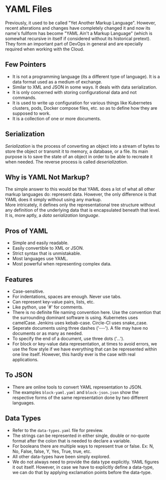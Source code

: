 # YAML Files

Previously, it used to be called "Yet Another Markup Language". However, recent alterations and changes have completely changed it and now its name's fullform has become "YAML Ain't a Markup Language" (which is somewhat recursive in itself if considered without its historical pretext).<br />
They form an important part of DevOps in general and are epecially required when working with the Cloud.


## Few Pointers

- It is not a programming language (its a different type of language). It is a data format used as a medium of exchange.
- Similar to XML and JSON in some ways. It deals with data serialization.
- It is only concerned with storing configurational data and not commands.
- It is used to write up configuration for various things like Kubernetes clusters, pods, Docker compose files, etc. so as to define how they are supposed to work.
- It is a collection of one or more documents.


## Serialization

*Serialization* is the process of converting an object into a stream of bytes to store the object or transmit it to memory, a database, or a file. Its main purpose is to save the state of an object in order to be able to recreate it when needed. The reverse process is called *deserialization*.


## Why is YAML Not Markup?

The simple answer to this would be that YAML does a lot of what all other markup languages do: represent data. However, the only difference is that YAML does it simply without using any markup.<br />
More intricately, it defines only the representational tree structure without any definition of the underlying data that is encapsulated beneath that level. It is, more aptly, a *data serialization language*.


## Pros of YAML

- Simple and easily readable.
- Easily convertible to XML or JSON.
- Strict syntax that is unmistakable.
- Most languages use YAML.
- Most powerful when representing complex data.


## Features

- Case-sensitive.
- For indentations, spaces are enough. Never use tabs.
- Can represent key-value pairs, lists, etc.
- Like python, use '#' for comments.
- There is no definite file naming convention here. Use the convention that the surrounding dominant software is using. Kubernetes uses camelCase. Jenkins uses kebab-case. Circle-CI uses snake_case.
- Seperate documents using three dashes ('---'). A file may have no documents or as many as needed.
- To specify the end of a document, use three dots ('...').
- For block or key-value data representation, at times to avoid errors, we use the flow style if we have everything that can be represented within one line itself. However, this hardly ever is the case with real applications.


## To JSON

- There are online tools to convert YAML representation to JSON.
- The examples `block-yaml.yaml` and `block-json.json` show the respective forms of the same representation done by two different languages.


## Data Types

- Refer to the `data-types.yaml` file for preview.
- The strings can be represented in either single, double or no-quote format after the colon that is needed to declare a variable.
- For booleans there are multiple ways to represent true or false. Ex: N, No, False, false, Y, Yes, True, true, etc.
- All other data-types have been simply explored.
- We do not always need to provide the data type explicitly. YAML figures it out itself. However, in case we have to explicitly define a data-type, we can do that by applying exclamation points before the data-type.